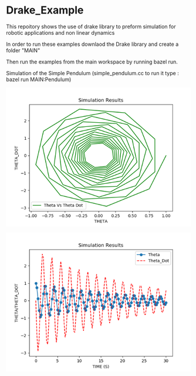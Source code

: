 # Drake_Example
This repoitory shows the use of drake library to preform simulation for robotic applications and non linear dynamics

In order to run these examples downlaod the Drake library and create a folder "MAIN"

Then run the examples from the main workspace by running bazel run.

Simulation of the Simple Pendulum (simple_pendulum.cc to run it type : bazel run MAIN:Pendulum)

<p align="center"><img src="phase.png" /></p>
<p align="center"><img src="timesim.png" /></p>
